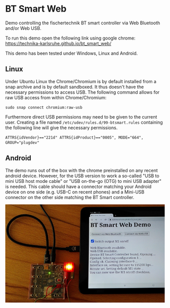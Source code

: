 # BT Smart Web

Demo controlling the fischertechnik BT smart controller via Web
Bluetooth and/or Web USB.

To run this demo open the following link using google chrome:
https://technika-karlsruhe.github.io/bt_smart_web/

This demo has been tested under Windows, Linux and Android.

## Linux

Under Ubuntu Linux the Chrome/Chromium is by default installed from
a snap archive and is by default sandboxed. It thus doesn't have
the necessary permissions to access USB. The following command
allows for raw USB access from within Chrome/Chromium:

```
sudo snap connect chromium:raw-usb
```

Furthermore direct USB permissions may need to be given to the current
user. Creating a file named ```/etc/udev/rules.d/99-btsmart.rules```
containing the following line will give the necessary permissions.

```
ATTRS{idVendor}=="221d" ATTRS{idProduct}=="0005", MODE="664", GROUP="plugdev"
```

## Android

The demo runs out of the box with the chrome preinstalled on any
recent android device. However, for the USB version to work a
so-called "USB to mini USB host mode cable" or "USB on-the-go (OTG) to
mini USB adapter" is needed. This cable should have a connector
matching your Android device on one side (e.g. USB-C on recent phones)
and a Mini-USB connector on the other side matching the BT Smart
controller.

![Android USB](android_usb.jpg)